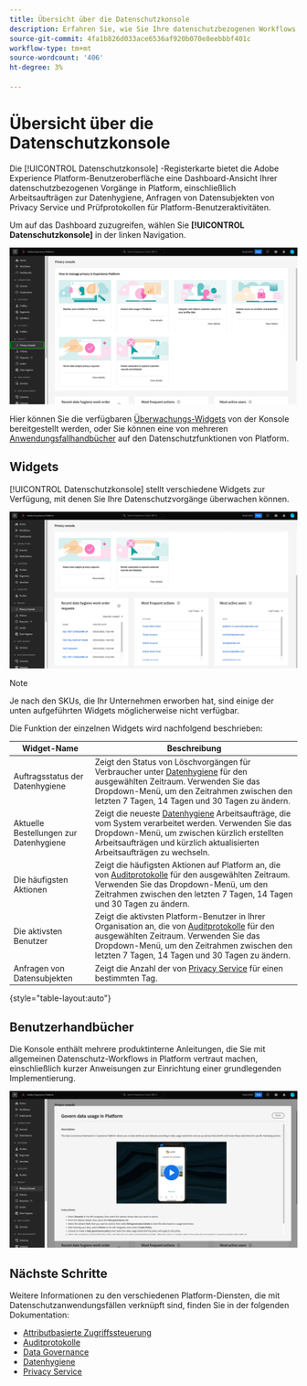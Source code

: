 ```yaml
---
title: Übersicht über die Datenschutzkonsole
description: Erfahren Sie, wie Sie Ihre datenschutzbezogenen Workflows in der Benutzeroberfläche von Adobe Experience Platform überwachen.
source-git-commit: 4fa1b826d033ace6536af920b070e8eebbbf401c
workflow-type: tm+mt
source-wordcount: '406'
ht-degree: 3%

---
```


# Übersicht über die Datenschutzkonsole

Die [!UICONTROL Datenschutzkonsole] -Registerkarte bietet die Adobe Experience Platform-Benutzeroberfläche eine Dashboard-Ansicht Ihrer datenschutzbezogenen Vorgänge in Platform, einschließlich Arbeitsaufträgen zur Datenhygiene, Anfragen von Datensubjekten von Privacy Service und Prüfprotokollen für Platform-Benutzeraktivitäten.

Um auf das Dashboard zuzugreifen, wählen Sie **[!UICONTROL Datenschutzkonsole]** in der linken Navigation.

![Bild anzeigen [!UICONTROL Datenschutzkonsole] im linken Navigationsbereich in der Platform-Benutzeroberfläche ausgewählt werden.](../images/governance-privacy-security/privacy-console/left-nav.png)

Hier können Sie die verfügbaren [Überwachungs-Widgets](#widgets) von der Konsole bereitgestellt werden, oder Sie können eine von mehreren [Anwendungsfallhandbücher](#use-case-guides) auf den Datenschutzfunktionen von Platform.

## Widgets

[!UICONTROL Datenschutzkonsole] stellt verschiedene Widgets zur Verfügung, mit denen Sie Ihre Datenschutzvorgänge überwachen können.

![Bild anzeigen [!UICONTROL Datenschutzkonsole] im linken Navigationsbereich in der Platform-Benutzeroberfläche ausgewählt werden.](../images/governance-privacy-security/privacy-console/widgets.png)

>[!NOTE]
>
>Je nach den SKUs, die Ihr Unternehmen erworben hat, sind einige der unten aufgeführten Widgets möglicherweise nicht verfügbar.

Die Funktion der einzelnen Widgets wird nachfolgend beschrieben:

| Widget-Name | Beschreibung |
| --- | --- |
| Auftragsstatus der Datenhygiene | Zeigt den Status von Löschvorgängen für Verbraucher unter [Datenhygiene](../../hygiene/home.md) für den ausgewählten Zeitraum. Verwenden Sie das Dropdown-Menü, um den Zeitrahmen zwischen den letzten 7 Tagen, 14 Tagen und 30 Tagen zu ändern. |
| Aktuelle Bestellungen zur Datenhygiene | Zeigt die neueste [Datenhygiene](../../hygiene/home.md) Arbeitsaufträge, die vom System verarbeitet werden. Verwenden Sie das Dropdown-Menü, um zwischen kürzlich erstellten Arbeitsaufträgen und kürzlich aktualisierten Arbeitsaufträgen zu wechseln. |
| Die häufigsten Aktionen | Zeigt die häufigsten Aktionen auf Platform an, die von [Auditprotokolle](./audit-logs/overview.md) für den ausgewählten Zeitraum. Verwenden Sie das Dropdown-Menü, um den Zeitrahmen zwischen den letzten 7 Tagen, 14 Tagen und 30 Tagen zu ändern. |
| Die aktivsten Benutzer | Zeigt die aktivsten Platform-Benutzer in Ihrer Organisation an, die von [Auditprotokolle](./audit-logs/overview.md) für den ausgewählten Zeitraum. Verwenden Sie das Dropdown-Menü, um den Zeitrahmen zwischen den letzten 7 Tagen, 14 Tagen und 30 Tagen zu ändern. |
| Anfragen von Datensubjekten | Zeigt die Anzahl der von [Privacy Service](../../privacy-service/home.md) für einen bestimmten Tag. |

{style=&quot;table-layout:auto&quot;}

## Benutzerhandbücher

Die Konsole enthält mehrere produktinterne Anleitungen, die Sie mit allgemeinen Datenschutz-Workflows in Platform vertraut machen, einschließlich kurzer Anweisungen zur Einrichtung einer grundlegenden Implementierung.

![Bild anzeigen [!UICONTROL Datenschutzkonsole] im linken Navigationsbereich in der Platform-Benutzeroberfläche ausgewählt werden.](../images/governance-privacy-security/privacy-console/use-case-guide.png)

## Nächste Schritte

Weitere Informationen zu den verschiedenen Platform-Diensten, die mit Datenschutzanwendungsfällen verknüpft sind, finden Sie in der folgenden Dokumentation:

* [Attributbasierte Zugriffssteuerung](../../access-control/abac/overview.md)
* [Auditprotokolle](./audit-logs/overview.md)
* [Data Governance](../../data-governance/home.md)
* [Datenhygiene](../../hygiene/home.md)
* [Privacy Service](../../privacy-service/home.md)

